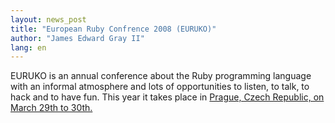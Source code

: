 ```yaml
---
layout: news_post
title: "European Ruby Confrence 2008 (EURUKO)"
author: "James Edward Gray II"
lang: en
---
```


EURUKO is an annual conference about the Ruby programming language with
an informal atmosphere and lots of opportunities to listen, to talk, to
hack and to have fun. This year it takes place in [Prague, Czech
Republic, on March 29th to 30th.][1]



[1]: http://www.euruko2008.org/ 

